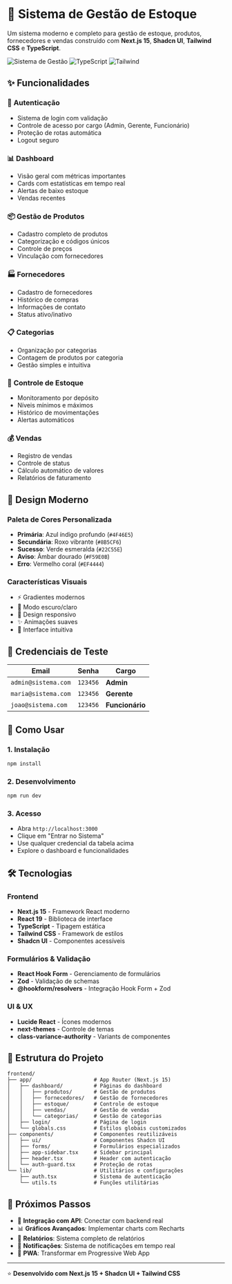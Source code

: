 # 🏢 Sistema de Gestão de Estoque

Um sistema moderno e completo para gestão de estoque, produtos, fornecedores e vendas construído com **Next.js 15**, **Shadcn UI**, **Tailwind CSS** e **TypeScript**.

![Sistema de Gestão](https://img.shields.io/badge/Next.js-15-black?style=for-the-badge&logo=next.js)
![TypeScript](https://img.shields.io/badge/TypeScript-007ACC?style=for-the-badge&logo=typescript&logoColor=white)
![Tailwind](https://img.shields.io/badge/Tailwind_CSS-38B2AC?style=for-the-badge&logo=tailwind-css&logoColor=white)

## ✨ Funcionalidades

### 🔐 **Autenticação**
- Sistema de login com validação
- Controle de acesso por cargo (Admin, Gerente, Funcionário)
- Proteção de rotas automática
- Logout seguro

### 📊 **Dashboard**
- Visão geral com métricas importantes
- Cards com estatísticas em tempo real
- Alertas de baixo estoque
- Vendas recentes

### 📦 **Gestão de Produtos**
- Cadastro completo de produtos
- Categorização e códigos únicos
- Controle de preços
- Vinculação com fornecedores

### 🏭 **Fornecedores**
- Cadastro de fornecedores
- Histórico de compras
- Informações de contato
- Status ativo/inativo

### 📋 **Categorias**
- Organização por categorias
- Contagem de produtos por categoria
- Gestão simples e intuitiva

### 🏪 **Controle de Estoque**
- Monitoramento por depósito
- Níveis mínimos e máximos
- Histórico de movimentações
- Alertas automáticos

### 💰 **Vendas**
- Registro de vendas
- Controle de status
- Cálculo automático de valores
- Relatórios de faturamento

## 🎨 **Design Moderno**

### Paleta de Cores Personalizada
- **Primária**: Azul índigo profundo (`#4F46E5`)
- **Secundária**: Roxo vibrante (`#8B5CF6`)
- **Sucesso**: Verde esmeralda (`#22C55E`)
- **Aviso**: Âmbar dourado (`#F59E0B`)
- **Erro**: Vermelho coral (`#EF4444`)

### Características Visuais
- ⚡ Gradientes modernos
- 🌙 Modo escuro/claro
- 📱 Design responsivo
- ✨ Animações suaves
- 🎯 Interface intuitiva

## 🔑 **Credenciais de Teste**

| Email | Senha | Cargo |
|-------|--------|-------|
| `admin@sistema.com` | `123456` | **Admin** |
| `maria@sistema.com` | `123456` | **Gerente** |
| `joao@sistema.com` | `123456` | **Funcionário** |

## 🚀 **Como Usar**

### 1. **Instalação**
```bash
npm install
```

### 2. **Desenvolvimento**
```bash
npm run dev
```

### 3. **Acesso**
- Abra `http://localhost:3000`
- Clique em "Entrar no Sistema"
- Use qualquer credencial da tabela acima
- Explore o dashboard e funcionalidades

## 🛠️ **Tecnologias**

### **Frontend**
- **Next.js 15** - Framework React moderno
- **React 19** - Biblioteca de interface
- **TypeScript** - Tipagem estática
- **Tailwind CSS** - Framework de estilos
- **Shadcn UI** - Componentes acessíveis

### **Formulários & Validação**
- **React Hook Form** - Gerenciamento de formulários
- **Zod** - Validação de schemas
- **@hookform/resolvers** - Integração Hook Form + Zod

### **UI & UX**
- **Lucide React** - Ícones modernos
- **next-themes** - Controle de temas
- **class-variance-authority** - Variants de componentes

## 📁 **Estrutura do Projeto**

```
frontend/
├── app/                    # App Router (Next.js 15)
│   ├── dashboard/          # Páginas do dashboard
│   │   ├── produtos/       # Gestão de produtos
│   │   ├── fornecedores/   # Gestão de fornecedores
│   │   ├── estoque/        # Controle de estoque
│   │   ├── vendas/         # Gestão de vendas
│   │   └── categorias/     # Gestão de categorias
│   ├── login/              # Página de login
│   └── globals.css         # Estilos globais customizados
├── components/             # Componentes reutilizáveis
│   ├── ui/                 # Componentes Shadcn UI
│   ├── forms/              # Formulários especializados
│   ├── app-sidebar.tsx     # Sidebar principal
│   ├── header.tsx          # Header com autenticação
│   └── auth-guard.tsx      # Proteção de rotas
└── lib/                    # Utilitários e configurações
    ├── auth.tsx            # Sistema de autenticação
    └── utils.ts            # Funções utilitárias
```

## 🎯 **Próximos Passos**

- 🔌 **Integração com API**: Conectar com backend real
- 📊 **Gráficos Avançados**: Implementar charts com Recharts
- 📄 **Relatórios**: Sistema completo de relatórios
- 🔔 **Notificações**: Sistema de notificações em tempo real
- 📱 **PWA**: Transformar em Progressive Web App

---

⭐ **Desenvolvido com Next.js 15 + Shadcn UI + Tailwind CSS**
